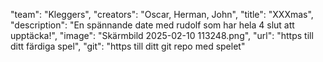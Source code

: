  "team": "Kleggers",
    "creators": "Oscar, Herman, John",
    "title": "XXXmas",
    "description": "En spännande date med rudolf som har hela 4 slut att upptäcka!",
    "image": "Skärmbild 2025-02-10 113248.png",
    "url": "https till ditt färdiga spel",
    "git": "https till ditt git repo med spelet"